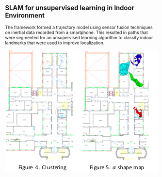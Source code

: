 ## SLAM for unsupervised learning in Indoor Environment

The framework formed a trajectory model using sensor fusion techniques on inertial data recorded from a smartphone.  This resulted in paths that were segmented for an unsupervised learning algorithm to classify indoor landmarks that were used to improve localization.
<br>
<p align="center">
    <img src="../imgs/IndoorClassification.png" width="920"\>
</p>

